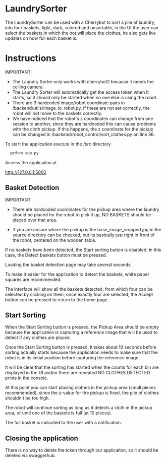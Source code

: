 # LaundrySorter

The LaundrySorter can be used with a Cherrybot to sort a pile of laundry, into four baskets, light, dark, colored and unsortable, in the UI the user can select the baskets in which the bot will place the clothes, he also gets live updates on how full each basket is.

# Instructions

IMPORTANT:
- The Laundry Sorter only works with cherrybot2 because it needs the ceiling camera.
- The Laundry Sorter will automatically get the access token when it starts, so it should only be started when no one else is using the robot.
- There are 3 hardcoded image/robot coordinate pairs in /backend/utils/image_to_robot.py, if these are not set correctly, the robot will not move to the baskets correctly.
- We have noticed that the robot's z coordinates can change from one session to another, since they are hardcoded this can cause problems with the cloth pickup. If this happens, the z coordinate for the pickup can be changed in /backend/robot_control/sort_clothes.py on line 36.



To start the application execute in the /src directory

```bash
  python app.py
```

Access the applicaiton at

http://127.0.0.1:5000


## Basket Detection

IMPORTANT 
- There are hardcoded coordinates for the pickup area where the laundry should be placed for the robot to pick it up, NO BASKETS should be placed over that area.

- If you are unsure where the pickup is the base_image_cropped.jpg in the source directory can be checked, but its basically just right in front of the robot, centered on the wooden table.

If no baskets have been detected, the Start sorting button is disabled; in this case, the Detect baskets button must be pressed.

Loading the basket detection page may take several seconds.

To make it easier for the application to detect the baskets, white paper squares are recommended.

The interface will show all the baskets detected, from which four can be selected by clicking on them; once exactly four are selected, the Accept button can be pressed to return to the home page.

## Start Sorting

When the Start Sorting button is pressed, the Pickup Area should be empty because the application is capturing a reference image that will be used to detect if any clothes are placed.

Once the Start Sorting button is pressed, it takes about 10 seconds before sorting actually starts because the application needs to make sure that the robot is in its initial position before capturing the reference image.

It will be clear that the sorting has started when the counts for each bin are displayed in the UI and/or there are repeated NO CLOTHES DETECTED prints in the console.

At this point you can start placing clothes in the pickup area (small pieces recommended), since the z-value for the pickup is fixed, the pile of clothes shouldn't be too high.

The robot will continue sorting as long as it detects a cloth in the pickup area, or until one of the baskets is full (at 10 pieces).

The full basket is indicated to the user with a notification.

## Closing the application

There is no way to delete the token through our applicaiton, so it should be deleted via swaggerhub.
